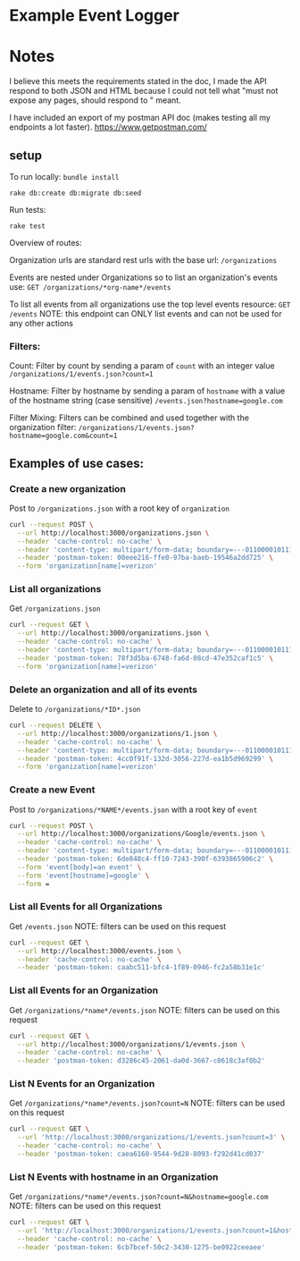 # Example Event Logger

# Notes
I believe this meets the requirements stated in the doc, I made the API respond to both JSON and HTML because I could not tell what "must not expose any pages, should respond to " meant.

I have included an export of my postman API doc (makes testing all my endpoints a lot faster).
https://www.getpostman.com/



## setup

To run locally:
`bundle install`

`rake db:create db:migrate db:seed`

Run tests:

`rake test`

Overview of routes:

Organization urls are standard rest urls with the base url:
`/organizations`

Events are nested under Organizations so to list an organization's events use:
`GET /organizations/*org-name*/events`

To list all events from all organizations use the top level events resource:
`GET /events`
NOTE: this endpoint can ONLY list events and can not be used for any other actions

### Filters:

Count:
Filter by count by sending a param of `count` with an integer value
`/organizations/1/events.json?count=1`

Hostname:
Filter by hostname by sending a param of `hostname` with a value of the hostname string (case sensitive)
`/events.json?hostname=google.com`

Filter Mixing:
Filters can be combined and used together with the organization filter:
`/organizations/1/events.json?hostname=google.com&count=1`


## Examples of use cases:

### Create a new organization
Post to `/organizations.json` with a root key of `organization`

``` bash
curl --request POST \
  --url http://localhost:3000/organizations.json \
  --header 'cache-control: no-cache' \
  --header 'content-type: multipart/form-data; boundary=---011000010111000001101001' \
  --header 'postman-token: 00eee216-ffe0-97ba-baeb-19546a2dd725' \
  --form 'organization[name]=verizon'
```

### List all organizations
Get `/organizations.json`

``` bash
curl --request GET \
  --url http://localhost:3000/organizations.json \
  --header 'cache-control: no-cache' \
  --header 'content-type: multipart/form-data; boundary=---011000010111000001101001' \
  --header 'postman-token: 78f3d5ba-6748-fa6d-08cd-47e352caf1c5' \
  --form 'organization[name]=verizon'
```

### Delete an organization and all of its events
Delete to `/organizations/*ID*.json`

``` bash
curl --request DELETE \
  --url http://localhost:3000/organizations/1.json \
  --header 'cache-control: no-cache' \
  --header 'content-type: multipart/form-data; boundary=---011000010111000001101001' \
  --header 'postman-token: 4cc0f91f-132d-3056-227d-ea1b5d969299' \
  --form 'organization[name]=verizon'
```

### Create a new Event
Post to `/organizations/*NAME*/events.json` with a root key of `event`

``` bash
curl --request POST \
  --url http://localhost:3000/organizations/Google/events.json \
  --header 'cache-control: no-cache' \
  --header 'content-type: multipart/form-data; boundary=---011000010111000001101001' \
  --header 'postman-token: 6de848c4-ff10-7243-390f-6393865906c2' \
  --form 'event[body]=an event' \
  --form 'event[hostname]=google' \
  --form =
```

### List all Events for all Organizations
Get `/events.json`
NOTE: filters can be used on this request

``` bash
curl --request GET \
  --url http://localhost:3000/events.json \
  --header 'cache-control: no-cache' \
  --header 'postman-token: caabc511-bfc4-1f89-0946-fc2a58b31e1c'
```

### List all Events for an Organization
Get `/organizations/*name*/events.json`
NOTE: filters can be used on this request

``` bash
curl --request GET \
  --url http://localhost:3000/organizations/1/events.json \
  --header 'cache-control: no-cache' \
  --header 'postman-token: d3286c45-2061-da0d-3667-c0618c3af0b2'
```

### List N Events for an Organization
Get `/organizations/*name*/events.json?count=N`
NOTE: filters can be used on this request

``` bash
curl --request GET \
  --url 'http://localhost:3000/organizations/1/events.json?count=3' \
  --header 'cache-control: no-cache' \
  --header 'postman-token: caea6160-9544-9d28-8093-f292d41cd037'
```

### List N Events with hostname in an Organization
Get `/organizations/*name*/events.json?count=N&hostname=google.com`
NOTE: filters can be used on this request

``` bash
curl --request GET \
  --url 'http://localhost:3000/organizations/1/events.json?count=1&hostname=google.com' \
  --header 'cache-control: no-cache' \
  --header 'postman-token: 6cb7bcef-50c2-3430-1275-be0922ceeaee'
```
